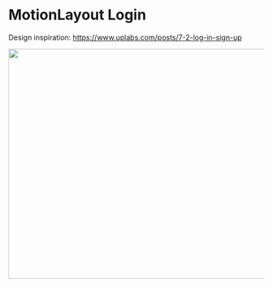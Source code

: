 # MotionLayout Login
Design inspiration: https://www.uplabs.com/posts/7-2-log-in-sign-up

<img src="https://cdn-images-1.medium.com/max/800/1*PN4k4tK_iDOaWeq7E1zteA.gif" width="606" height="454" />
